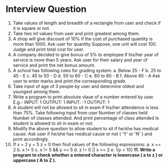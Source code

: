 # Interview Question 


1. Take values of length and breadth of a rectangle from user and check if it is square or not.
2. Take two int values from user and print greatest among them.
3. A shop will give discount of 10% if the cost of purchased quantity is more than 1000.
Ask user for quantity
Suppose, one unit will cost 100.
Judge and print total cost for user.
4. A company decided to give bonus of 5% to employee if his/her year of service is more than 5 years.
Ask user for their salary and year of service and print the net bonus amount.
5. A school has following rules for grading system:
a. Below 25 - F
b. 25 to 45 - E
c. 45 to 50 - D
d. 50 to 60 - C
e. 60 to 80 - B
f. Above 80 - A
Ask user to enter marks and print the corresponding grade.
6. Take input of age of 3 people by user and determine oldest and youngest among them.
7. Write a program to print absolute vlaue of a number entered by user. E.g.-
INPUT: 1        OUTPUT: 1
INPUT: -1        OUTPUT: 1
8. A student will not be allowed to sit in exam if his/her attendence is less than 75%.
Take following input from user
Number of classes held
Number of classes attended.
And print
percentage of class attended
Is student is allowed to sit in exam or not.
9. Modify the above question to allow student to sit if he/she has medical cause. Ask user if he/she has medical cause or not ( 'Y' or 'N' ) and print accordingly.
10. If
x = 2
y = 5
z = 0
then find values of the following expressions:
a. x == 2
b. x != 5
c. x != 5 && y >= 5
d. z != 0 || x == 2
e. !(y < 10)
**11. Write a program to check whether a entered character is lowercase ( a to z ) or uppercase ( A to Z ).**
